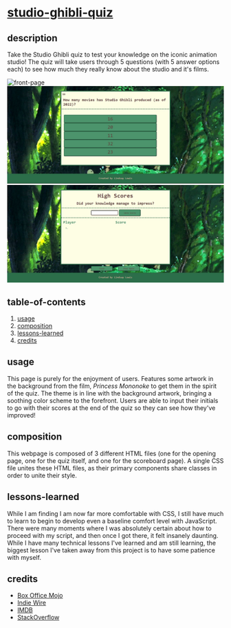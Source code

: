 # [studio-ghibli-quiz](https://lindslewis.github.io/studio-ghibli-quiz/)

## description
Take the Studio Ghibli quiz to test your knowledge on the iconic animation studio! The quiz will take users through 5 questions (with 5 answer options each) to see how much they really know about the studio and it's films.

![front-page](https://user-images.githubusercontent.com/104105172/176840248-83073af7-6f2d-4747-ac07-175db472765f.jpg)
![quiz-page](assets\images\updatedQuizPage.jpg)
![scores-page](assets\images\updatedScores.jpg)

## table-of-contents

1. [usage](##usage)
2. [composition](##composition)
3. [lessons-learned](##lessons-learned)
4. [credits](##credits)

## usage

This page is purely for the enjoyment of users. Features some artwork in the background from the film, *Princess Mononoke* to get them in the spirit of the quiz. The theme is in line with the background artwork, bringing a soothing color scheme to the forefront. Users are able to input their initials to go with their scores at the end of the quiz so they can see how they've improved!

## composition

This webpage is composed of 3 different HTML files (one for the opening page, one for the quiz itself, and one for the scoreboard page). A single CSS file unites these HTML files, as their primary components share classes in order to unite their style.

## lessons-learned

While I am finding I am now far more comfortable with CSS, I still have much to learn to begin to develop even a baseline comfort level with JavaScript. There were many moments where I was absolutely certain about how to proceed with my script, and then once I got there, it felt insanely daunting. While I have many technical lessons I've learned and am still learning, the biggest lesson I've taken away from this project is to have some patience with myself. 

## credits

- [Box Office Mojo](https://www.boxofficemojo.com/title/tt0245429/)
- [Indie Wire](https://www.indiewire.com/2020/12/spirited-away-breaks-300-million-japan-box-office-1234604823/)
- [IMDB](https://www.imdb.com/list/ls033328579/)
- [StackOverflow](https://stackoverflow.com/questions/16562577/how-can-i-make-a-button-redirect-my-page-to-another-page)

